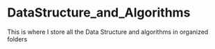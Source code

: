 # DataStructure_and_Algorithms
This is where I store all the Data Structure and algorithms in organized folders
